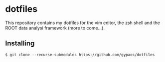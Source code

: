 # dotfiles

This repository contains my dotfiles for the vim editor, the zsh shell and the ROOT data analysi framework (more to come...).

## Installing

```
$ git clone --recurse-submodules https://github.com/gypaos/dotfiles
```
